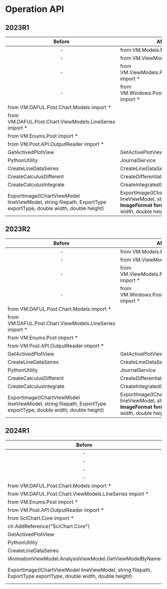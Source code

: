 # Operation API

## 2023R1

| Before | After | Type |
| --- | --- | --- |
| <div align="center">-</div> |	from VM.Models.Post import *													| Added	|
| <div align="center">-</div> |	from VM.ViewModels.Post import *												| Added	|
| <div align="center">-</div> |	from VM.ViewModels.Post.Entities.Charts import *								| Added	|
| <div align="center">-</div> |	from VM.Windows.Post.Controls.Model import *									| Added	|
| from VM.DAFUL.Post.Chart.Models import *					| <div align="center">-</div>							| Removed |
| from VM.DAFUL.Post.Chart.ViewModels.LineSeries import *	| <div align="center">-</div>							| Removed |
| from VM.Enums.Post import *								| <div align="center">-</div>							| Removed |
| from VM.Post.API.OutputReader import *					| <div align="center">-</div>							| Removed |
| GetActivedPlotView										| GetActivePlotView			| Modified |
| PythonUtility												| JournalService			| Modified |
| CreateLineDataSeires										| CreateLineDataSeries		| Modified |
| CreateCalculusDifferent									| CreateDifferentiatedCurve | Modified |
| CreateCalculusIntegrate									| CreateIntegratedCurve		| Modified |
| ExportImage(IChartViewModel lineViewModel, string filepath, ExportType exportType, double width, double height) | ExportImage(IChartViewModel lineViewModel, string filepath, **ImageFormat formatType**, double width, double height) | Modified	|

## 2023R2

| Before | After | Type |
| --- | --- | --- |
| <div align="center">-</div> |	from VM.Models.Post import *													| Added	|
| <div align="center">-</div> |	from VM.ViewModels.Post import *												| Added	|
| <div align="center">-</div> |	from VM.ViewModels.Post.Entities.Charts import *								| Added	|
| <div align="center">-</div> |	from VM.Windows.Post.Controls.Model import *									| Added	|
| from VM.DAFUL.Post.Chart.Models import *					| <div align="center">-</div> 						| Removed |
| from VM.DAFUL.Post.Chart.ViewModels.LineSeries import *	| <div align="center">-</div>							| Removed |
| from VM.Enums.Post import *								| <div align="center">-</div>							| Removed |
| from VM.Post.API.OutputReader import *					| <div align="center">-</div>							| Removed |
| GetActivedPlotView										| GetActivePlotView			| Modified |
| CreateLineDataSeires										| CreateLineDataSeries		| Modified |
| PythonUtility												| JournalService			| Modified |
| CreateCalculusDifferent									| CreateDifferentiatedCurve | Modified |
| CreateCalculusIntegrate									| CreateIntegratedCurve		| Modified |
| ExportImage(IChartViewModel lineViewModel, string filepath, ExportType exportType, double width, double height) | ExportImage(IChartViewModel lineViewModel, string filepath, **ImageFormat formatType**, double width, double height) | Modified	|

## 2024R1

| Before | After | Type |
| --- | --- | --- |
| <div align="center">-</div> | from VM.Models.Post import *																			   | Added	|
| <div align="center">-</div> | from VM.ViewModels.Post import *																		   | Added	|
| <div align="center">-</div> | from VM.ViewModels.Post.Entities.Charts import *														   | Added	|
| <div align="center">-</div> | from VM.Windows.Post.Controls.Model import *															   | Added	|
| from VM.DAFUL.Post.Chart.Models import *					| <div align="center">-</div>												   | Removed |
| from VM.DAFUL.Post.Chart.ViewModels.LineSeries import *	| <div align="center">-</div>												   | Removed |
| from VM.Enums.Post import *								| <div align="center">-</div>												   | Removed |
| from VM.Post.API.OutputReader import *					| <div align="center">-</div>												   | Removed |
| from SciChart.Core import *								| <div align="center">-</div>												   | Removed |
| clr.AddReference("SciChart.Core")							| <div align="center">-</div>												   | Removed |
| GetActivedPlotView										| GetActivePlotView								   | Modified |
| PythonUtility												| JournalService								   | Modified |
| CreateLineDataSeires										| CreateLineDataSeries							   | Modified |
| IAnimationViewModel.AnalysisViewModel.GetViewModelByName	| IOperationsAnimationViewModel.GetViewModelByName | Modified |
| ExportImage(IChartViewModel lineViewModel, string filepath, ExportType exportType, double width, double height) | ExportImage(IChartViewModel lineViewModel, string filepath, **ImageFormat formatType**, double width, double height) | Modified	|